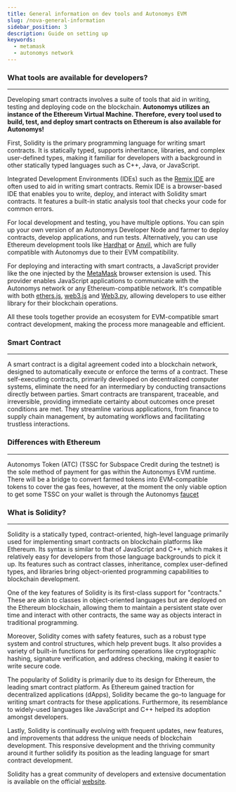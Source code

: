 ```yaml
---
title: General information on dev tools and Autonomys EVM
slug: /nova-general-information
sidebar_position: 3
description: Guide on setting up
keywords:
  - metamask
  - autonomys network
---
```


### What tools are available for developers?
---
Developing smart contracts involves a suite of tools that aid in writing, testing and deploying code on the blockchain. **Autonomys utilizes an instance of the Ethereum Virtual Machine. Therefore, every tool used to build, test, and deploy smart contracts on Ethereum is also available for Autonomys!**

First, Solidity is the primary programming language for writing smart contracts. It is statically typed, supports inheritance, libraries, and complex user-defined types, making it familiar for developers with a background in other statically typed languages such as C++, Java, or JavaScript.

Integrated Development Environments (IDEs) such as the [Remix IDE](https://remix.ethereum.org/) are often used to aid in writing smart contracts. Remix IDE is a browser-based IDE that enables you to write, deploy, and interact with Solidity smart contracts. It features a built-in static analysis tool that checks your code for common errors.

For local development and testing, you have multiple options. You can spin up your own version of an Autonomys Developer Node and farmer to deploy contracts, develop applications, and run tests. Alternatively, you can use Ethereum development tools like [Hardhat](https://hardhat.org/hardhat-network/docs/overview) or [Anvil](https://book.getfoundry.sh/anvil/), which are fully compatible with Autonomys due to their EVM compatibility.

For deploying and interacting with smart contracts, a JavaScript provider like the one injected by the [MetaMask](https://metamask.io/) browser extension is used. This provider enables JavaScript applications to communicate with the Autonomys network or any Ethereum-compatible network. It's compatible with both [ethers.js](https://docs.ethers.org/v5/), [web3.js](https://web3js.readthedocs.io/en/v1.10.0/) and [Web3.py](https://web3py.readthedocs.io/en/stable/), allowing developers to use either library for their blockchain operations.

All these tools together provide an ecosystem for EVM-compatible smart contract development, making the process more manageable and efficient.

### Smart Contract
---
A smart contract is a digital agreement coded into a blockchain network, designed to automatically execute or enforce the terms of a contract. These self-executing contracts, primarily developed on decentralized computer systems, eliminate the need for an intermediary by conducting transactions directly between parties. Smart contracts are transparent, traceable, and irreversible, providing immediate certainty about outcomes once preset conditions are met. They streamline various applications, from finance to supply chain management, by automating workflows and facilitating trustless interactions.

### Differences with Ethereum
---
Autonomys Token (ATC) (TSSC for Subspace Credit during the testnet) is the sole method of payment for gas within the Autonomys EVM runtime.
There will be a bridge to convert farmed tokens into EVM-compatible tokens to cover the gas fees, however, at the moment the only viable option to get some TSSC on your wallet is through the Autonomys [faucet](faucet.md)

### What is Solidity? 
---
Solidity is a statically typed, contract-oriented, high-level language primarily used for implementing smart contracts on blockchain platforms like Ethereum. Its syntax is similar to that of JavaScript and C++, which makes it relatively easy for developers from those language backgrounds to pick it up. Its features such as contract classes, inheritance, complex user-defined types, and libraries bring object-oriented programming capabilities to blockchain development.


One of the key features of Solidity is its first-class support for "contracts." These are akin to classes in object-oriented languages but are deployed on the Ethereum blockchain, allowing them to maintain a persistent state over time and interact with other contracts, the same way as objects interact in traditional programming.


Moreover, Solidity comes with safety features, such as a robust type system and control structures, which help prevent bugs. It also provides a variety of built-in functions for performing operations like cryptographic hashing, signature verification, and address checking, making it easier to write secure code.


The popularity of Solidity is primarily due to its design for Ethereum, the leading smart contract platform. As Ethereum gained traction for decentralized applications (dApps), Solidity became the go-to language for writing smart contracts for these applications. Furthermore, its resemblance to widely-used languages like JavaScript and C++ helped its adoption amongst developers.


Lastly, Solidity is continually evolving with frequent updates, new features, and improvements that address the unique needs of blockchain development. This responsive development and the thriving community around it further solidify its position as the leading language for smart contract development.

Solidity has a great community of developers and extensive documentation is available on the official [website](https://soliditylang.org/).
